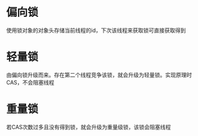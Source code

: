 # 偏向锁
使用锁对象的对象头存储当前线程的id，下次该线程来获取锁可直接获取得到
# 轻量锁
由偏向锁升级而来。存在第二个线程竞争该锁，就会升级为轻量锁。实现原理时CAS，不会阻塞线程
# 重量锁
若CAS次数过多且没有得到锁，就会升级为重量级锁，该锁会阻塞线程
